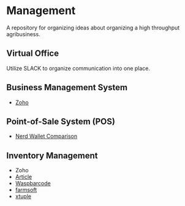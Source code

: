 # Management
A repository for organizing ideas about organizing a high throughput agribusiness.

## Virtual Office

Utilize SLACK to organize communication into one place.

## Business Management System

* [Zoho](https://www.zoho.com/one/?src=zoho)

## Point-of-Sale System (POS)

* [Nerd Wallet Comparison](https://www.nerdwallet.com/blog/small-business/payment-system-small-business/)

## Inventory Management

* Zoho
* [Article](https://www.capterra.com/inventory-management-software/)
* [Waspbarcode](https://www.waspbarcode.com/inventory-control/pricing)
* [farmsoft](https://www.farmsoft.com/fresh-produce-inventory/farmsoft-fresh-produce-features.html)
* [xtuple](https://github.com/xtuple)

